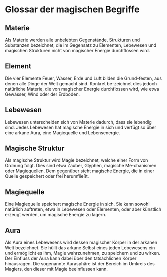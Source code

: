 # Glossar der magischen Begriffe

## Materie

Als Materie werden alle unbelebten Gegenstände, Strukturen und Substanzen bezeichnet, die im Gegensatz zu Elementen, Lebewesen und magischen Strukturen nicht von magischer Energie durchflossen wird.

## Element

Die vier Elemente Feuer, Wasser, Erde und Luft bilden die Grund-festen, aus denen alle Dinge der Welt gemacht sind. Konkret be-zeichnet dies jedoch natürliche Materie, die von magischer Energie durchflossen wird, wie etwa Gewässer, Wind oder der Erdboden.

## Lebewesen

Lebewesen unterscheiden sich von Materie dadurch, dass sie lebendig sind. Jedes Lebewesen hat magische Energie in sich und verfügt so über eine arkane Aura, eine Magiequelle und Lebensenergie.

## Magische Struktur

Als magische Struktur wird Magie bezeichnet, welche einer Form von Ordnung folgt. Dies sind etwa Zauber, Glyphen, magische Me-chanismen oder Magiequellen. Dem gegenüber steht magische Energie, die in einer Quelle gespeichert oder frei herumfließt.

## Magiequelle

Eine Magiequelle speichert magische Energie in sich. Sie kann sowohl natürlich auftreten, etwa in Lebewesen oder Elementen, oder aber künstlich erzeugt werden, um magische Energie zu lagern.

## Aura

Als Aura eines Lebewesens wird dessen magischer Körper in der arkanen Welt bezeichnet. Sie hüllt das arkane Selbst eines jeden Lebewesens ein und ermöglicht es ihm, Magie wahrzunehmen, zu speichern und zu wirken. Der Einfluss der Aura kann dabei über den tatsächlichen Körper hinausragen. Die sogenannte Aurasphäre ist der Bereich im Umkreis des Magiers, den dieser mit Magie beeinflussen kann.
